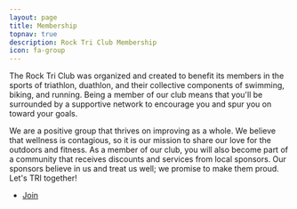 ```yaml
---
layout: page
title: Membership
topnav: true
description: Rock Tri Club Membership
icon: fa-group
---
```


The Rock Tri Club was organized and created to benefit its members in the sports of triathlon, duathlon, and their collective components of swimming, biking, and running. Being a member of our club means that you'll be surrounded by a supportive network to encourage you and spur you on toward your goals.

We are a positive group that thrives on improving as a whole. We believe that wellness is contagious, so it is our mission to share our love for the outdoors and fitness. As a member of our club, you will also become part of a community that receives discounts and services from local sponsors. Our sponsors believe in us and treat us well; we promise to make them proud. Let's TRI together!

<footer>
	<ul class="buttons">
		<li><a href="https://ti.to/rock-tri-club/2016-membership" class="button special">Join</a></li>
	</ul>
</footer>
